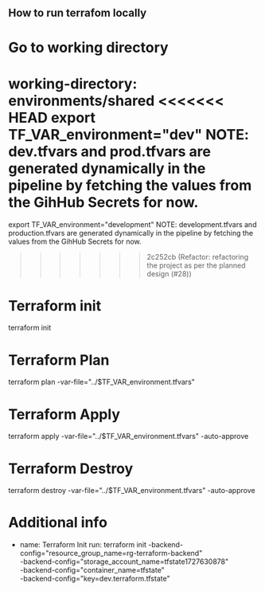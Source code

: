 ## How to run terrafom locally

# Go to working directory

working-directory: environments/shared
<<<<<<< HEAD
export TF_VAR_environment="dev"
NOTE: dev.tfvars and prod.tfvars are generated dynamically in the pipeline by fetching the values from the GihHub Secrets for now.
=======
export TF_VAR_environment="development"
NOTE: development.tfvars and production.tfvars are generated dynamically in the pipeline by fetching the values from the GihHub Secrets for now.
>>>>>>> 2c252cb (Refactor: refactoring the project as per the planned design (#28))

# Terraform init

terraform init

# Terraform Plan

terraform plan -var-file="../$TF_VAR_environment.tfvars"

# Terraform Apply

terraform apply -var-file="../$TF_VAR_environment.tfvars" -auto-approve

# Terraform Destroy

terraform destroy -var-file="../$TF_VAR_environment.tfvars" -auto-approve

# Additional info

- name: Terraform Init
  run: terraform init -backend-config="resource_group_name=rg-terraform-backend" \
   -backend-config="storage_account_name=tfstate1727630878" \
   -backend-config="container_name=tfstate" \
   -backend-config="key=dev.terraform.tfstate"
